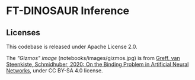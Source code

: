 # FT-DINOSAUR Inference


## Licenses

This codebase is released under Apache License 2.0.

The *"Gizmos" image* (notebooks/images/gizmos.jpg) is from [Greff, van Steenkiste, Schmidhuber, 2020: On the Binding Problem in Artificial Neural Networks](https://arxiv.org/abs/2012.05208), under CC BY-SA 4.0 license.
